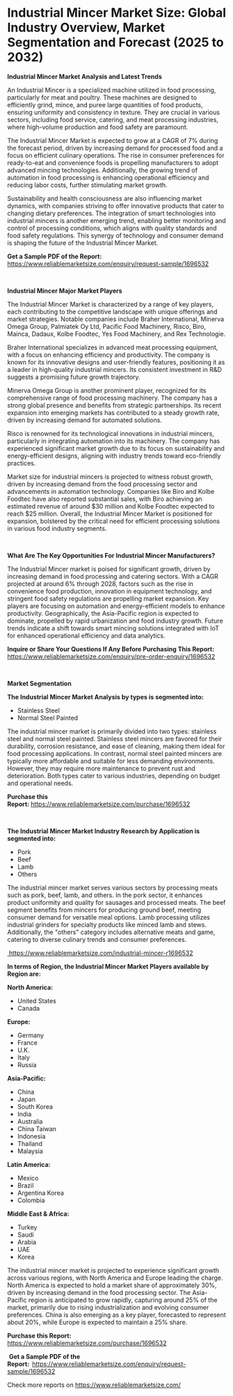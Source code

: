 <p><h1>Industrial Mincer Market Size: Global Industry Overview, Market Segmentation and Forecast (2025 to 2032)</h1></p><p><strong>Industrial Mincer Market Analysis and Latest Trends</strong></p>
<p><p>An Industrial Mincer is a specialized machine utilized in food processing, particularly for meat and poultry. These machines are designed to efficiently grind, mince, and puree large quantities of food products, ensuring uniformity and consistency in texture. They are crucial in various sectors, including food service, catering, and meat processing industries, where high-volume production and food safety are paramount.</p><p>The Industrial Mincer Market is expected to grow at a CAGR of 7% during the forecast period, driven by increasing demand for processed food and a focus on efficient culinary operations. The rise in consumer preferences for ready-to-eat and convenience foods is propelling manufacturers to adopt advanced mincing technologies. Additionally, the growing trend of automation in food processing is enhancing operational efficiency and reducing labor costs, further stimulating market growth.</p><p>Sustainability and health consciousness are also influencing market dynamics, with companies striving to offer innovative products that cater to changing dietary preferences. The integration of smart technologies into industrial mincers is another emerging trend, enabling better monitoring and control of processing conditions, which aligns with quality standards and food safety regulations. This synergy of technology and consumer demand is shaping the future of the Industrial Mincer Market.</p></p>
<p><strong>Get a Sample PDF of the Report:&nbsp;</strong> <a href="https://www.reliablemarketsize.com/enquiry/request-sample/1696532?utm_campaign=1197&utm_medium=2&utm_source=Github&utm_content=ia&utm_term=19022025&utm_id=industrial-mincer">https://www.reliablemarketsize.com/enquiry/request-sample/1696532</a></p>
<p>&nbsp;</p>
<p><strong>Industrial Mincer Major Market Players</strong></p>
<p><p>The Industrial Mincer Market is characterized by a range of key players, each contributing to the competitive landscape with unique offerings and market strategies. Notable companies include Braher International, Minerva Omega Group, Palmiatek Oy Ltd, Pacific Food Machinery, Risco, Biro, Mainca, Dadaux, Kolbe Foodtec, Yes Food Machinery, and Rex Technologie.</p><p>Braher International specializes in advanced meat processing equipment, with a focus on enhancing efficiency and productivity. The company is known for its innovative designs and user-friendly features, positioning it as a leader in high-quality industrial mincers. Its consistent investment in R&D suggests a promising future growth trajectory.</p><p>Minerva Omega Group is another prominent player, recognized for its comprehensive range of food processing machinery. The company has a strong global presence and benefits from strategic partnerships. Its recent expansion into emerging markets has contributed to a steady growth rate, driven by increasing demand for automated solutions.</p><p>Risco is renowned for its technological innovations in industrial mincers, particularly in integrating automation into its machinery. The company has experienced significant market growth due to its focus on sustainability and energy-efficient designs, aligning with industry trends toward eco-friendly practices.</p><p>Market size for industrial mincers is projected to witness robust growth, driven by increasing demand from the food processing sector and advancements in automation technology. Companies like Biro and Kolbe Foodtec have also reported substantial sales, with Biro achieving an estimated revenue of around $30 million and Kolbe Foodtec expected to reach $25 million. Overall, the Industrial Mincer Market is positioned for expansion, bolstered by the critical need for efficient processing solutions in various food industry segments.</p></p>
<p>&nbsp;</p>
<p><strong>What Are The Key Opportunities For Industrial Mincer Manufacturers?</strong></p>
<p><p>The Industrial Mincer market is poised for significant growth, driven by increasing demand in food processing and catering sectors. With a CAGR projected at around 6% through 2028, factors such as the rise in convenience food production, innovation in equipment technology, and stringent food safety regulations are propelling market expansion. Key players are focusing on automation and energy-efficient models to enhance productivity. Geographically, the Asia-Pacific region is expected to dominate, propelled by rapid urbanization and food industry growth. Future trends indicate a shift towards smart mincing solutions integrated with IoT for enhanced operational efficiency and data analytics.</p></p>
<p><strong>Inquire or Share Your Questions If Any Before Purchasing This Report:</strong> <a href="https://www.reliablemarketsize.com/enquiry/pre-order-enquiry/1696532?utm_campaign=1197&utm_medium=2&utm_source=Github&utm_content=ia&utm_term=19022025&utm_id=industrial-mincer">https://www.reliablemarketsize.com/enquiry/pre-order-enquiry/1696532</a></p>
<p>&nbsp;</p>
<p><strong>Market Segmentation</strong></p>
<p><strong>The Industrial Mincer Market Analysis by types is segmented into:</strong></p>
<p><ul><li>Stainless Steel</li><li>Normal Steel Painted</li></ul></p>
<p><p>The industrial mincer market is primarily divided into two types: stainless steel and normal steel painted. Stainless steel mincers are favored for their durability, corrosion resistance, and ease of cleaning, making them ideal for food processing applications. In contrast, normal steel painted mincers are typically more affordable and suitable for less demanding environments. However, they may require more maintenance to prevent rust and deterioration. Both types cater to various industries, depending on budget and operational needs.</p></p>
<p><strong>Purchase this Report:&nbsp;</strong><a href="https://www.reliablemarketsize.com/purchase/1696532?utm_campaign=1197&utm_medium=2&utm_source=Github&utm_content=ia&utm_term=19022025&utm_id=industrial-mincer">https://www.reliablemarketsize.com/purchase/1696532</a></p>
<p>&nbsp;</p>
<p><strong>The Industrial Mincer Market Industry Research by Application is segmented into:</strong></p>
<p><ul><li>Pork</li><li>Beef</li><li>Lamb</li><li>Others</li></ul></p>
<p><p>The industrial mincer market serves various sectors by processing meats such as pork, beef, lamb, and others. In the pork sector, it enhances product uniformity and quality for sausages and processed meats. The beef segment benefits from mincers for producing ground beef, meeting consumer demand for versatile meal options. Lamb processing utilizes industrial grinders for specialty products like minced lamb and stews. Additionally, the "others" category includes alternative meats and game, catering to diverse culinary trends and consumer preferences.</p></p>
<p><a href="https://www.reliablemarketsize.com/industrial-mincer-r1696532?utm_campaign=1197&utm_medium=2&utm_source=Github&utm_content=ia&utm_term=19022025&utm_id=industrial-mincer">&nbsp;https://www.reliablemarketsize.com/industrial-mincer-r1696532</a></p>
<p><strong>In terms of Region, the Industrial Mincer Market Players available by Region are:</strong></p>
<p>
    <p> <strong> North America: </strong>
        <ul>
            <li>United States</li>
            <li>Canada</li>
        </ul>
        </p> 
    <p> <strong> Europe: </strong>
        <ul>
            <li>Germany</li>
            <li>France</li>
            <li>U.K.</li>
            <li>Italy</li>
            <li>Russia</li>
        </ul>
        </p> 
    <p> <strong> Asia-Pacific: </strong>
        <ul>
            <li>China</li>
            <li>Japan</li>
            <li>South Korea</li>
            <li>India</li>
            <li>Australia</li>
            <li>China Taiwan</li>
            <li>Indonesia</li>
            <li>Thailand</li>
            <li>Malaysia</li>
        </ul>
        </p> 
    <p> <strong> Latin America: </strong>
        <ul>
            <li>Mexico</li>
            <li>Brazil</li>
            <li>Argentina Korea</li>
            <li>Colombia</li>
        </ul>
        </p> 
    <p> <strong> Middle East & Africa: </strong>
        <ul>
            <li>Turkey</li>
            <li>Saudi</li>
            <li>Arabia</li>
            <li>UAE</li>
            <li>Korea</li>
        </ul>
    </p>
    </p>
<p><p>The industrial mincer market is projected to experience significant growth across various regions, with North America and Europe leading the charge. North America is expected to hold a market share of approximately 30%, driven by increasing demand in the food processing sector. The Asia-Pacific region is anticipated to grow rapidly, capturing around 25% of the market, primarily due to rising industrialization and evolving consumer preferences. China is also emerging as a key player, forecasted to represent about 20%, while Europe is expected to maintain a 25% share.</p></p>
<p><strong>Purchase this Report: </strong><a href="https://www.reliablemarketsize.com/purchase/1696532?utm_campaign=1197&utm_medium=2&utm_source=Github&utm_content=ia&utm_term=19022025&utm_id=industrial-mincer">https://www.reliablemarketsize.com/purchase/1696532</a></p>
<p>&nbsp;<strong>Get a Sample PDF of the Report:&nbsp;&nbsp;</strong><a href="https://www.reliablemarketsize.com/enquiry/request-sample/1696532?utm_campaign=1197&utm_medium=2&utm_source=Github&utm_content=ia&utm_term=19022025&utm_id=industrial-mincer">https://www.reliablemarketsize.com/enquiry/request-sample/1696532</a></p>
<p><strong></strong></p>
<p>Check more reports on <a href="https://www.reliablemarketsize.com/?utm_campaign=1197&utm_medium=2&utm_source=Github&utm_content=ia&utm_term=19022025&utm_id=industrial-mincer">https://www.reliablemarketsize.com/</a></p>